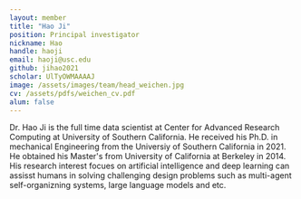 ```yaml
---
layout: member
title: "Hao Ji"
position: Principal investigator
nickname: Hao
handle: haoji
email: haoji@usc.edu
github: jihao2021
scholar: UlTyOWMAAAAJ
image: /assets/images/team/head_weichen.jpg
cv: /assets/pdfs/weichen_cv.pdf
alum: false
---
```

Dr. Hao Ji is the full time data scientist at Center for Advanced Research Computing at University of Southern California. He received his Ph.D. in mechanical Engineering from the Universiy of Southern California in 2021. He obtained his Master's from University of California at Berkeley in 2014.  His research interest focues on artificial intelligence and deep learning can assisst humans in solving challenging design problems such as multi-agent self-organizning systems, large language models and etc. 
